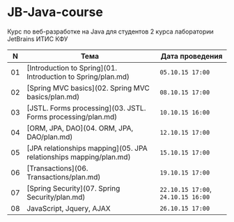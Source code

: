 # JB-Java-course
Курс по веб-разработке на Java для студентов 2 курса лаборатории JetBrains ИТИС КФУ

N | Тема | Дата проведения
--- | ------------ | -------------
01 | [Introduction to Spring](01. Introduction to Spring/plan.md) | `05.10.15 17:00`
02 | [Spring MVC basics](02. Spring MVC basics/plan.md) | `08.10.15 17:00`
03 | [JSTL. Forms processing](03. JSTL. Forms processing/plan.md) | `10.10.15 16:00`
04 | [ORM, JPA, DAO](04. ORM, JPA, DAO/plan.md) | `12.10.15 17:00`
05 | [JPA relationships mapping](05. JPA relationships mapping/plan.md) | `15.10.15 17:00`
06 | [Transactions](06. Transactions/plan.md) | `19.10.15 17:00`
07 | [Spring Security](07. Spring Security/plan.md) | `22.10.15 17:00`, `24.10.15 16:00`
08 | JavaScript, Jquery, AJAX | `26.10.15 17:00`
